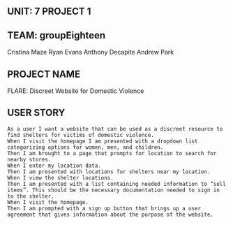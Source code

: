 ## UNIT: 7 PROJECT 1 

## TEAM: groupEighteen

Cristina Maze
Ryan Evans
Anthony Decapite
Andrew Park

## PROJECT NAME

FLARE: Discreet Website for Domestic Violence 


## USER STORY

```
As a user I want a website that can be used as a discreet resource to find shelters for victims of domestic violence.
When I visit the homepage I am presented with a dropdown list categorizing options for women, men, and children. 
Then I am brought to a page that prompts for location to search for nearby stores. 
When I enter my location data. 
Then I am presented with locations for shelters near my location. 
When I view the shelter locations. 
Then I am presented with a list containing needed information to “sell items”. This should be the necessary documentation needed to sign in to the shelter. 
When I visit the homepage. 
Then I am prompted with a sign up button that brings up a user agreement that gives information about the purpose of the website. 

```


